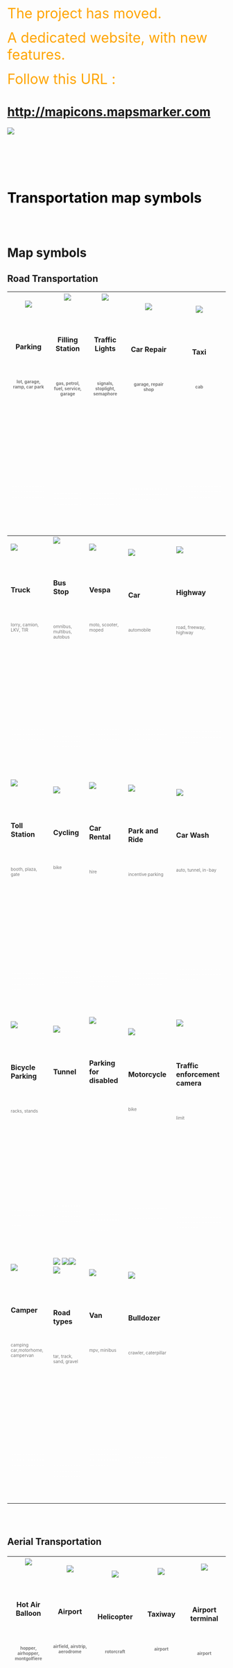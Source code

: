 <font color='orange' size='6'>The project has moved. </font><br><br><font color='orange' size='6'>A dedicated website, with new features. </font><br><br><font color='orange' size='6'>Follow this URL : </font>

<h1><a href='http://mapicons.mapsmarker.com'>http://mapicons.mapsmarker.com</a></h1>

<a href='http://mapicons.mapsmarker.com'><img src='http://google-maps-icons.googlecode.com/files/mic-smallcap.gif' /></a>


<br>
<br>
<FONT color="#000000" size="6"><br>
<br>
<b>Transportation map symbols</b>

</FONT>

<br>
<br>
<br>
<br>
<h1>Map symbols</h1>
<h2>Road Transportation</h2>
<table><thead><th> <img src='http://google-maps-icons.googlecode.com/files/parking.png' /> <br>
<br>
<BR><br>
<br>
<b>Parking</b>

<BR>

<br>
<br>
<FONT color="#777777" size="1"><br>
<br>
lot, garage, ramp, car park<br>
<br>
</FONT><br>
<br>
<br>
<br>
<BR><br>
<br>
<br>
<br>
<FONT color="#ffffff" size="1"><br>
<br>
----------------------------------------<br>
<br>
</FONT><br>
<br>
</th><th> <img src='http://google-maps-icons.googlecode.com/files/gazstation.png' /> <br>
<br>
<BR><br>
<br>
<b>Filling Station</b>

<BR>

<br>
<br>
<FONT color="#777777" size="1"><br>
<br>
gas, petrol, fuel, service, garage<br>
<br>
</FONT><br>
<br>
<br>
<br>
<BR><br>
<br>
<br>
<br>
<FONT color="#ffffff" size="1"><br>
<br>
----------------------------------------<br>
<br>
</FONT><br>
<br>
</th><th> <img src='http://google-maps-icons.googlecode.com/files/stoplight.png' /> <br>
<br>
<BR><br>
<br>
<b>Traffic Lights</b>

<BR>

<br>
<br>
<FONT color="#777777" size="1"><br>
<br>
signals, stoplight, semaphore<br>
<br>
</FONT><br>
<br>
<br>
<br>
<BR><br>
<br>
<br>
<br>
<FONT color="#ffffff" size="1"><br>
<br>
----------------------------------------<br>
<br>
</FONT><br>
<br>
</th><th> <img src='http://google-maps-icons.googlecode.com/files/carrepair.png' /> <br>
<br>
<BR><br>
<br>
<b>Car Repair</b>

<BR>

<br>
<br>
<FONT color="#777777" size="1"><br>
<br>
garage, repair shop<br>
<br>
</FONT><br>
<br>
<br>
<br>
<BR><br>
<br>
<br>
<br>
<FONT color="#ffffff" size="1"><br>
<br>
----------------------------------------<br>
<br>
</FONT><br>
<br>
</th><th> <img src='http://google-maps-icons.googlecode.com/files/taxi.png' /> <br>
<br>
<BR><br>
<br>
<b>Taxi</b>

<BR>

<br>
<br>
<FONT color="#777777" size="1"><br>
<br>
cab<br>
<br>
</FONT><br>
<br>
<br>
<br>
<BR><br>
<br>
<br>
<br>
<FONT color="#ffffff" size="1"><br>
<br>
----------------------------------------<br>
<br>
</FONT><br>
<br>
</th></thead><tbody>
<tr><td> <img src='http://google-maps-icons.googlecode.com/files/truck.png' /> <br>
<br>
<BR><br>
<br>
<b>Truck</b>

<BR>

<br>
<br>
<FONT color="#777777" size="1"><br>
<br>
lorry, camion, LKV, TIR<br>
<br>
</FONT><br>
<br>
<br>
<br>
<BR><br>
<br>
<br>
<br>
<FONT color="#ffffff" size="1"><br>
<br>
----------------------------------------<br>
<br>
</FONT><br>
<br>
        </td><td> <img src='http://google-maps-icons.googlecode.com/files/bus.png' /> <br>
<br>
<BR><br>
<br>
<b>Bus Stop</b>

<BR>

<br>
<br>
<FONT color="#777777" size="1"><br>
<br>
omnibus, multibus, autobus<br>
<br>
</FONT><br>
<br>
<br>
<br>
<BR><br>
<br>
<br>
<br>
<FONT color="#ffffff" size="1"><br>
<br>
----------------------------------------<br>
<br>
</FONT><br>
<br>
                      </td><td> <img src='http://google-maps-icons.googlecode.com/files/vespa.png' /> <br>
<br>
<BR><br>
<br>
<b>Vespa</b>

<BR>

<br>
<br>
<FONT color="#777777" size="1"><br>
<br>
moto, scooter, moped<br>
<br>
</FONT><br>
<br>
<br>
<br>
<BR><br>
<br>
<br>
<br>
<FONT color="#ffffff" size="1"><br>
<br>
----------------------------------------<br>
<br>
</FONT><br>
<br>
                      </td><td> <img src='http://google-maps-icons.googlecode.com/files/car.png' /> <br>
<br>
<BR><br>
<br>
<b>Car</b>

<BR>

<br>
<br>
<FONT color="#777777" size="1"><br>
<br>
automobile<br>
<br>
</FONT><br>
<br>
<br>
<br>
<BR><br>
<br>
<br>
<br>
<FONT color="#ffffff" size="1"><br>
<br>
----------------------------------------<br>
<br>
</FONT><br>
<br>
                      </td><td> <img src='http://google-maps-icons.googlecode.com/files/highway.png' /> <br>
<br>
<BR><br>
<br>
<b>Highway</b>

<BR>

<br>
<br>
<FONT color="#777777" size="1"><br>
<br>
road, freeway, highway<br>
<br>
</FONT><br>
<br>
<br>
<br>
<BR><br>
<br>
<br>
<br>
<FONT color="#ffffff" size="1"><br>
<br>
----------------------------------------<br>
<br>
</FONT><br>
<br>
</td></tr>
<tr><td> <img src='http://google-maps-icons.googlecode.com/files/tollstation.png' /> <br>
<br>
<BR><br>
<br>
<b>Toll Station</b>

<BR>

<br>
<br>
<FONT color="#777777" size="1"><br>
<br>
booth, plaza, gate<br>
<br>
</FONT><br>
<br>
<br>
<br>
<BR><br>
<br>
<br>
<br>
<FONT color="#ffffff" size="1"><br>
<br>
----------------------------------------<br>
<br>
</FONT><br>
<br>
</td><td><img src='http://google-maps-icons.googlecode.com/files/cycling.png' /> <br>
<br>
<BR><br>
<br>
<b>Cycling</b>

<BR>

<br>
<br>
<FONT color="#777777" size="1"><br>
<br>
bike<br>
<br>
</FONT><br>
<br>
<br>
<br>
<BR><br>
<br>
<br>
<br>
<FONT color="#ffffff" size="1"><br>
<br>
----------------------------------------<br>
<br>
</FONT><br>
<br>
                                          </td><td><img src='http://google-maps-icons.googlecode.com/files/carrental.png' /> <br>
<br>
<BR><br>
<br>
<b>Car Rental</b>

<BR>

<br>
<br>
<FONT color="#777777" size="1"><br>
<br>
hire<br>
<br>
</FONT><br>
<br>
<br>
<br>
<BR><br>
<br>
<br>
<br>
<FONT color="#ffffff" size="1"><br>
<br>
----------------------------------------<br>
<br>
</FONT><br>
<br>
                              </td><td><img src='http://google-maps-icons.googlecode.com/files/parkandride.png' /> <br>
<br>
<BR><br>
<br>
<b>Park and Ride</b>

<BR>

<br>
<br>
<FONT color="#777777" size="1"><br>
<br>
incentive parking<br>
<br>
</FONT><br>
<br>
<br>
<br>
<BR><br>
<br>
<br>
<br>
<FONT color="#ffffff" size="1"><br>
<br>
----------------------------------------<br>
<br>
</FONT><br>
<br>
</td><td><img src='http://google-maps-icons.googlecode.com/files/carwash.png' /> <br>
<br>
<BR><br>
<br>
<b>Car Wash</b>

<BR>

<br>
<br>
<FONT color="#777777" size="1"><br>
<br>
auto, tunnel, in-bay<br>
<br>
</FONT><br>
<br>
<br>
<br>
<BR><br>
<br>
<br>
<br>
<FONT color="#ffffff" size="1"><br>
<br>
----------------------------------------<br>
<br>
</FONT><br>
<br>
</td></tr>
<tr><td><img src='http://google-maps-icons.googlecode.com/files/bicycleparking.png' /> <br>
<br>
<BR><br>
<br>
<b>Bicycle Parking</b>

<BR>

<br>
<br>
<FONT color="#777777" size="1"><br>
<br>
racks, stands<br>
<br>
</FONT><br>
<br>
<br>
<br>
<BR><br>
<br>
<br>
<br>
<FONT color="#ffffff" size="1"><br>
<br>
----------------------------------------<br>
<br>
</FONT><br>
<br>
</td><td><img src='http://google-maps-icons.googlecode.com/files/tunnel.png' /> <br>
<br>
<BR><br>
<br>
<b>Tunnel</b>

<BR>

<br>
<br>
<FONT color="#777777" size="1"><br>
<br>
<br>
<br>
</FONT><br>
<br>
<br>
<br>
<BR><br>
<br>
<br>
<br>
<FONT color="#ffffff" size="1"><br>
<br>
----------------------------------------<br>
<br>
</FONT><br>
<br>
                                                </td><td><img src='http://google-maps-icons.googlecode.com/files/disabledparking.png' /> <br>
<br>
<BR><br>
<br>
<b>Parking for disabled</b>

<BR>

<br>
<br>
<FONT color="#777777" size="1"><br>
<br>
<br>
<br>
</FONT><br>
<br>
<br>
<br>
<BR><br>
<br>
<br>
<br>
<FONT color="#ffffff" size="1"><br>
<br>
----------------------------------------<br>
<br>
</FONT><br>
<br>
                  </td><td><img src='http://google-maps-icons.googlecode.com/files/motorcycle.png' /> <br>
<br>
<BR><br>
<br>
<b>Motorcycle</b>

<BR>

<br>
<br>
<FONT color="#777777" size="1"><br>
<br>
bike<br>
<br>
</FONT><br>
<br>
<br>
<br>
<BR><br>
<br>
<br>
<br>
<FONT color="#ffffff" size="1"><br>
<br>
----------------------------------------<br>
<br>
</FONT><br>
<br>
               </td><td><img src='http://google-maps-icons.googlecode.com/files/trafficenforcementcamera.png' /> <br>
<br>
<BR><br>
<br>
<b>Traffic enforcement camera</b>

<BR>

<br>
<br>
<FONT color="#777777" size="1"><br>
<br>
limit<br>
<br>
</FONT><br>
<br>
<br>
<br>
<BR><br>
<br>
<br>
<br>
<FONT color="#ffffff" size="1"><br>
<br>
----------------------------------------<br>
<br>
</FONT><br>
<br>
</td></tr>
<tr><td><img src='http://google-maps-icons.googlecode.com/files/camper.png' /> <br>
<br>
<BR><br>
<br>
<b>Camper</b>

<BR>

<br>
<br>
<FONT color="#777777" size="1"><br>
<br>
camping car,motorhome, campervan<br>
<br>
</FONT><br>
<br>
<br>
<br>
<BR><br>
<br>
<br>
<br>
<FONT color="#ffffff" size="1"><br>
<br>
----------------------------------------<br>
<br>
</FONT><br>
<br>
</td><td><img src='http://google-maps-icons.googlecode.com/files/tarroad.png' /> <img src='http://google-maps-icons.googlecode.com/files/trackroad.png' /><img src='http://google-maps-icons.googlecode.com/files/sandroad.png' /><img src='http://google-maps-icons.googlecode.com/files/gravelroad.png' /> <br>
<br>
<BR><br>
<br>
<b>Road types</b>

<BR>

<br>
<br>
<FONT color="#777777" size="1"><br>
<br>
tar, track, sand, gravel<br>
<br>
</FONT><br>
<br>
<br>
<br>
<BR><br>
<br>
<br>
<br>
<FONT color="#ffffff" size="1"><br>
<br>
----------------------------------------<br>
<br>
</FONT><br>
<br>
</td><td><img src='http://google-maps-icons.googlecode.com/files/van.png' /> <br>
<br>
<BR><br>
<br>
<b>Van</b>

<BR>

<br>
<br>
<FONT color="#777777" size="1"><br>
<br>
mpv, minibus<br>
<br>
</FONT><br>
<br>
<br>
<br>
<BR><br>
<br>
<br>
<br>
<FONT color="#ffffff" size="1"><br>
<br>
----------------------------------------<br>
<br>
</FONT><br>
<br>
                                   </td><td><img src='http://google-maps-icons.googlecode.com/files/bulldozer.png' /> <br>
<br>
<BR><br>
<br>
<b>Bulldozer</b>

<BR>

<br>
<br>
<FONT color="#777777" size="1"><br>
<br>
crawler, caterpillar<br>
<br>
</FONT><br>
<br>
<br>
<br>
<BR><br>
<br>
<br>
<br>
<FONT color="#ffffff" size="1"><br>
<br>
----------------------------------------<br>
<br>
</FONT><br>
<br>
 </td></tr></tbody></table>

<h2>

<BR>

Aerial Transportation</h2>
<table><thead><th> <img src='http://google-maps-icons.googlecode.com/files/hotairballoon.png' /> <br>
<br>
<BR><br>
<br>
<b>Hot Air Balloon</b>

<BR>

<br>
<br>
<FONT color="#777777" size="1"><br>
<br>
hopper, airhopper, montgolfiere<br>
<br>
</FONT><br>
<br>
<br>
<br>
<BR><br>
<br>
<br>
<br>
<FONT color="#ffffff" size="1"><br>
<br>
----------------------------------------<br>
<br>
</FONT><br>
<br>
</th><th><img src='http://google-maps-icons.googlecode.com/files/airport.png' /> <br>
<br>
<BR><br>
<br>
<b>Airport</b>

<BR>

<br>
<br>
<FONT color="#777777" size="1"><br>
<br>
airfield, airstrip, aerodrome<br>
<br>
</FONT><br>
<br>
<br>
<br>
<BR><br>
<br>
<br>
<br>
<FONT color="#ffffff" size="1"><br>
<br>
----------------------------------------<br>
<br>
</FONT><br>
<br>
</th><th><img src='http://google-maps-icons.googlecode.com/files/helicopter.png' /> <br>
<br>
<BR><br>
<br>
<b>Helicopter</b>

<BR>

<br>
<br>
<FONT color="#777777" size="1"><br>
<br>
rotorcraft<br>
<br>
</FONT><br>
<br>
<br>
<br>
<BR><br>
<br>
<br>
<br>
<FONT color="#ffffff" size="1"><br>
<br>
----------------------------------------<br>
<br>
</FONT><br>
<br>
</th><th><img src='http://google-maps-icons.googlecode.com/files/taxiway.png' /> <br>
<br>
<BR><br>
<br>
<b>Taxiway</b>

<BR>

<br>
<br>
<FONT color="#777777" size="1"><br>
<br>
airport<br>
<br>
</FONT><br>
<br>
<br>
<br>
<BR><br>
<br>
<br>
<br>
<FONT color="#ffffff" size="1"><br>
<br>
----------------------------------------<br>
<br>
</FONT><br>
<br>
</th><th><img src='http://google-maps-icons.googlecode.com/files/airport-terminal.png' /> <br>
<br>
<BR><br>
<br>
<b>Airport terminal</b>

<BR>

<br>
<br>
<FONT color="#777777" size="1"><br>
<br>
airport<br>
<br>
</FONT><br>
<br>
<br>
<br>
<BR><br>
<br>
<br>
<br>
<FONT color="#ffffff" size="1"><br>
<br>
----------------------------------------<br>
<br>
</FONT><br>
<br>
</th></thead><tbody>
<tr><td><img src='http://google-maps-icons.googlecode.com/files/airport-runway.png' /> <br>
<br>
<BR><br>
<br>
<b>Airport runway</b>

<BR>

<br>
<br>
<FONT color="#777777" size="1"><br>
<br>
airport<br>
<br>
</FONT><br>
<br>
<br>
<br>
<BR><br>
<br>
<br>
<br>
<FONT color="#ffffff" size="1"><br>
<br>
----------------------------------------<br>
<br>
</FONT><br>
<br>
                         </td><td><img src='http://google-maps-icons.googlecode.com/files/aircraft-small.png' /> <br>
<br>
<BR><br>
<br>
<b>Aircraft small</b>

<BR>

<br>
<br>
<FONT color="#777777" size="1"><br>
<br>
plane<br>
<br>
</FONT><br>
<br>
<br>
<br>
<BR><br>
<br>
<br>
<br>
<FONT color="#ffffff" size="1"><br>
<br>
----------------------------------------<br>
<br>
</FONT><br>
<br>
          </td><td><img src='http://google-maps-icons.googlecode.com/files/airport-apron.png' /> <br>
<br>
<BR><br>
<br>
<b>Airport apron</b>

<BR>

<br>
<br>
<FONT color="#777777" size="1"><br>
<br>
airport<br>
<br>
</FONT><br>
<br>
<br>
<br>
<BR><br>
<br>
<br>
<br>
<FONT color="#ffffff" size="1"><br>
<br>
----------------------------------------<br>
<br>
</FONT><br>
<br>
</td></tr></tbody></table>

<h2>

<BR>

Other Types of Transportation</h2>
<table><thead><th> <img src='http://google-maps-icons.googlecode.com/files/crossingguard.png' /> <br>
<br>
<BR><br>
<br>
<b>Crossing guard</b>

<BR>

<br>
<br>
<FONT color="#777777" size="1"><br>
<br>
crosswalk, children<br>
<br>
</FONT><br>
<br>
<br>
<br>
<BR><br>
<br>
<br>
<br>
<FONT color="#ffffff" size="1"><br>
<br>
----------------------------------------<br>
<br>
</FONT><br>
<br>
</th><th>  <img src='http://google-maps-icons.googlecode.com/files/port.png' /> <br>
<br>
<BR><br>
<br>
<b>Port</b>

<BR>

<br>
<br>
<FONT color="#777777" size="1"><br>
<br>
ship, harbor, dock, wharf<br>
<br>
</FONT><br>
<br>
<br>
<br>
<BR><br>
<br>
<br>
<br>
<FONT color="#ffffff" size="1"><br>
<br>
----------------------------------------<br>
<br>
</FONT><br>
<br>
</th><th> <img src='http://google-maps-icons.googlecode.com/files/train.png' /> <br>
<br>
<BR><br>
<br>
<b>Railway Station</b>

<BR>

<br>
<br>
<FONT color="#777777" size="1"><br>
<br>
train stop, station, yard<br>
<br>
</FONT><br>
<br>
<br>
<br>
<BR><br>
<br>
<br>
<br>
<FONT color="#ffffff" size="1"><br>
<br>
----------------------------------------<br>
<br>
</FONT><br>
<br>
</th><th> <img src='http://google-maps-icons.googlecode.com/files/cablecar.png' /> <br>
<br>
<BR><br>
<br>
<b>Cable Car</b>

<BR>

<br>
<br>
<FONT color="#777777" size="1"><br>
<br>
aerial tramway, gondola lift, ropeway<br>
<br>
</FONT><br>
<br>
<br>
<br>
<BR><br>
<br>
<br>
<br>
<FONT color="#ffffff" size="1"><br>
<br>
----------------------------------------<br>
<br>
</FONT><br>
<br>
</th><th> <img src='http://google-maps-icons.googlecode.com/files/sailboat.png' /><img src='http://google-maps-icons.googlecode.com/files/harbour-guest.png' /> <br>
<br>
<BR><br>
<br>
<b>Marina</b>

<BR>

<br>
<br>
<FONT color="#777777" size="1"><br>
<br>
boat, sail, harbor, anchorage<br>
<br>
</FONT><br>
<br>
<br>
<br>
<BR><br>
<br>
<br>
<br>
<FONT color="#ffffff" size="1"><br>
<br>
----------------------------------------<br>
<br>
</FONT><br>
<br>
</th></thead><tbody>
<tr><td>  <img src='http://google-maps-icons.googlecode.com/files/subway.png' /> <br>
<br>
<BR><br>
<br>
<b>Subway</b>

<BR>

<br>
<br>
<FONT color="#777777" size="1"><br>
<br>
underground, metro<br>
<br>
</FONT><br>
<br>
<br>
<br>
<BR><br>
<br>
<br>
<br>
<FONT color="#ffffff" size="1"><br>
<br>
----------------------------------------<br>
<br>
</FONT><br>
<br>
               </td><td><img src='http://google-maps-icons.googlecode.com/files/steamtrain.png' /> <br>
<br>
<BR><br>
<br>
<b>Steam Locomotive</b>

<BR>

<br>
<br>
<FONT color="#777777" size="1"><br>
<br>
train<br>
<br>
</FONT><br>
<br>
<br>
<br>
<BR><br>
<br>
<br>
<br>
<FONT color="#ffffff" size="1"><br>
<br>
----------------------------------------<br>
<br>
</FONT><br>
<br>
    </td><td> <img src='http://google-maps-icons.googlecode.com/files/pedestriancrossing.png' /> <br>
<br>
<BR><br>
<br>
<b>Pedestrian Crossing</b>

<BR>

<br>
<br>
<FONT color="#777777" size="1"><br>
<br>
crosswalk, zebra<br>
<br>
</FONT><br>
<br>
<br>
<br>
<BR><br>
<br>
<br>
<br>
<FONT color="#ffffff" size="1"><br>
<br>
----------------------------------------<br>
<br>
</FONT><br>
<br>
</td><td><img src='http://google-maps-icons.googlecode.com/files/levelcrossing.png' /> <br>
<br>
<BR><br>
<br>
<b>Level crossing</b>

<BR>

<br>
<br>
<FONT color="#777777" size="1"><br>
<br>
train<br>
<br>
</FONT><br>
<br>
<br>
<br>
<BR><br>
<br>
<br>
<br>
<FONT color="#ffffff" size="1"><br>
<br>
----------------------------------------<br>
<br>
</FONT><br>
<br>
                       </td><td><img src='http://google-maps-icons.googlecode.com/files/tram.png' /> <br>
<br>
<BR><br>
<br>
<b>Tram</b>

<BR>

<br>
<br>
<FONT color="#777777" size="1"><br>
<br>
<br>
<br>
</FONT><br>
<br>
<br>
<br>
<BR><br>
<br>
<br>
<br>
<FONT color="#ffffff" size="1"><br>
<br>
----------------------------------------<br>
<br>
</FONT><br>
<br>
                                                                                                                 </td></tr></tbody></table>


<h2>

<BR>

Road Signs</h2>
<table><thead><th> <img src='http://google-maps-icons.googlecode.com/files/accident.png' /> <br>
<br>
<BR><br>
<br>
<b>General Caution</b>

<BR>

<br>
<br>
<FONT color="#777777" size="1"><br>
<br>
warning<br>
<br>
</FONT><br>
<br>
<br>
<br>
<BR><br>
<br>
<br>
<br>
<FONT color="#ffffff" size="1"><br>
<br>
----------------------------------------<br>
<br>
</FONT><br>
<br>
</th><th> <img src='http://google-maps-icons.googlecode.com/files/mainroad.png' /> <br>
<br>
<BR><br>
<br>
<b>Priority Road</b>

<BR>

<br>
<br>
<FONT color="#777777" size="1"><br>
<br>
priority to the right, main<br>
<br>
</FONT><br>
<br>
<br>
<br>
<BR><br>
<br>
<br>
<br>
<FONT color="#ffffff" size="1"><br>
<br>
----------------------------------------<br>
<br>
</FONT><br>
<br>
</th><th> <img src='http://google-maps-icons.googlecode.com/files/stop.png' /> <br>
<br>
<BR><br>
<br>
<b>Stop</b>

<BR>

<br>
<br>
<FONT color="#777777" size="1"><br>
<br>
halt, give way<br>
<br>
</FONT><br>
<br>
<br>
<br>
<BR><br>
<br>
<br>
<br>
<FONT color="#ffffff" size="1"><br>
<br>
----------------------------------------<br>
<br>
</FONT><br>
<br>
</th><th> <img src='http://google-maps-icons.googlecode.com/files/fallingrocks.png' /> <br>
<br>
<BR><br>
<br>
<b>Falling rocks</b>

<BR>

<br>
<br>
<FONT color="#777777" size="1"><br>
<br>
<br>
<br>
</FONT><br>
<br>
<br>
<br>
<BR><br>
<br>
<br>
<br>
<FONT color="#ffffff" size="1"><br>
<br>
----------------------------------------<br>
<br>
</FONT><br>
<br>
</th><th> <img src='http://google-maps-icons.googlecode.com/files/speed20.png' /> <br>
<br>
<BR><br>
<br>
<b>Max Speed (20)</b>

<BR>

<br>
<br>
<FONT color="#777777" size="1"><br>
<br>
limit<br>
<br>
</FONT><br>
<br>
<br>
<br>
<BR><br>
<br>
<br>
<br>
<FONT color="#ffffff" size="1"><br>
<br>
----------------------------------------<br>
<br>
</FONT><br>
<br>
</th></thead><tbody>
<tr><td> <img src='http://google-maps-icons.googlecode.com/files/speed30.png' /> <br>
<br>
<BR><br>
<br>
<b>Max Speed (30)</b>

<BR>

<br>
<br>
<FONT color="#777777" size="1"><br>
<br>
limit<br>
<br>
</FONT><br>
<br>
<br>
<br>
<BR><br>
<br>
<br>
<br>
<FONT color="#ffffff" size="1"><br>
<br>
----------------------------------------<br>
<br>
</FONT><br>
<br>
    </td><td> <img src='http://google-maps-icons.googlecode.com/files/speed40.png' /> <br>
<br>
<BR><br>
<br>
<b>Max Speed (40)</b>

<BR>

<br>
<br>
<FONT color="#777777" size="1"><br>
<br>
limit<br>
<br>
</FONT><br>
<br>
<br>
<br>
<BR><br>
<br>
<br>
<br>
<FONT color="#ffffff" size="1"><br>
<br>
----------------------------------------<br>
<br>
</FONT><br>
<br>
                      </td><td> <img src='http://google-maps-icons.googlecode.com/files/speed50.png' /> <br>
<br>
<BR><br>
<br>
<b>Max Speed (50)</b>

<BR>

<br>
<br>
<FONT color="#777777" size="1"><br>
<br>
limit<br>
<br>
</FONT><br>
<br>
<br>
<br>
<BR><br>
<br>
<br>
<br>
<FONT color="#ffffff" size="1"><br>
<br>
----------------------------------------<br>
<br>
</FONT><br>
<br>
</td><td> <img src='http://google-maps-icons.googlecode.com/files/speed60.png' /> <br>
<br>
<BR><br>
<br>
<b>Max Speed (60)</b>

<BR>

<br>
<br>
<FONT color="#777777" size="1"><br>
<br>
limit<br>
<br>
</FONT><br>
<br>
<br>
<br>
<BR><br>
<br>
<br>
<br>
<FONT color="#ffffff" size="1"><br>
<br>
----------------------------------------<br>
<br>
</FONT><br>
<br>
</td><td> <img src='http://google-maps-icons.googlecode.com/files/speed70.png' /> <br>
<br>
<BR><br>
<br>
<b>Max Speed (70)</b>

<BR>

<br>
<br>
<FONT color="#777777" size="1"><br>
<br>
limit<br>
<br>
</FONT><br>
<br>
<br>
<br>
<BR><br>
<br>
<br>
<br>
<FONT color="#ffffff" size="1"><br>
<br>
----------------------------------------<br>
<br>
</FONT><br>
<br>
</td></tr>
<tr><td> <img src='http://google-maps-icons.googlecode.com/files/speed80.png' /> <br>
<br>
<BR><br>
<br>
<b>Max Speed (80)</b>

<BR>

<br>
<br>
<FONT color="#777777" size="1"><br>
<br>
limit<br>
<br>
</FONT><br>
<br>
<br>
<br>
<BR><br>
<br>
<br>
<br>
<FONT color="#ffffff" size="1"><br>
<br>
----------------------------------------<br>
<br>
</FONT><br>
<br>
    </td><td> <img src='http://google-maps-icons.googlecode.com/files/speed90.png' /> <br>
<br>
<BR><br>
<br>
<b>Max Speed (90)</b>

<BR>

<br>
<br>
<FONT color="#777777" size="1"><br>
<br>
limit<br>
<br>
</FONT><br>
<br>
<br>
<br>
<BR><br>
<br>
<br>
<br>
<FONT color="#ffffff" size="1"><br>
<br>
----------------------------------------<br>
<br>
</FONT><br>
<br>
                      </td><td> <img src='http://google-maps-icons.googlecode.com/files/speed100.png' /> <br>
<br>
<BR><br>
<br>
<b>Max Speed (100)</b>

<BR>

<br>
<br>
<FONT color="#777777" size="1"><br>
<br>
limit<br>
<br>
</FONT><br>
<br>
<br>
<br>
<BR><br>
<br>
<br>
<br>
<FONT color="#ffffff" size="1"><br>
<br>
----------------------------------------<br>
<br>
</FONT><br>
<br>
</td><td> <img src='http://google-maps-icons.googlecode.com/files/speed110.png' /> <br>
<br>
<BR><br>
<br>
<b>Max Speed (110)</b>

<BR>

<br>
<br>
<FONT color="#777777" size="1"><br>
<br>
limit<br>
<br>
</FONT><br>
<br>
<br>
<br>
<BR><br>
<br>
<br>
<br>
<FONT color="#ffffff" size="1"><br>
<br>
----------------------------------------<br>
<br>
</FONT><br>
<br>
</td><td> <img src='http://google-maps-icons.googlecode.com/files/speed120.png' /> <br>
<br>
<BR><br>
<br>
<b>Max Speed (120)</b>

<BR>

<br>
<br>
<FONT color="#777777" size="1"><br>
<br>
limit<br>
<br>
</FONT><br>
<br>
<br>
<br>
<BR><br>
<br>
<br>
<br>
<FONT color="#ffffff" size="1"><br>
<br>
----------------------------------------<br>
<br>
</FONT><br>
<br>
</td></tr>
<tr><td> <img src='http://google-maps-icons.googlecode.com/files/speed130.png' /> <br>
<br>
<BR><br>
<br>
<b>Max Speed (130)</b>

<BR>

<br>
<br>
<FONT color="#777777" size="1"><br>
<br>
limit<br>
<br>
</FONT><br>
<br>
<br>
<br>
<BR><br>
<br>
<br>
<br>
<FONT color="#ffffff" size="1"><br>
<br>
----------------------------------------<br>
<br>
</FONT><br>
<br>
  </td><td><img src='http://google-maps-icons.googlecode.com/files/speedhump.png' /> <br>
<br>
<BR><br>
<br>
<b>Speed Hump</b>

<BR>

<br>
<br>
<FONT color="#777777" size="1"><br>
<br>
limit<br>
<br>
</FONT><br>
<br>
<br>
<br>
<BR><br>
<br>
<br>
<br>
<FONT color="#ffffff" size="1"><br>
<br>
----------------------------------------<br>
<br>
</FONT><br>
<br>
                         </td><td><img src='http://google-maps-icons.googlecode.com/files/icyroad.png' /> <br>
<br>
<BR><br>
<br>
<b>Icy road</b>

<BR>

<br>
<br>
<FONT color="#777777" size="1"><br>
<br>
slippery<br>
<br>
</FONT><br>
<br>
<br>
<br>
<BR><br>
<br>
<br>
<br>
<FONT color="#ffffff" size="1"><br>
<br>
----------------------------------------<br>
<br>
</FONT><br>
<br>
</td><td><img src='http://google-maps-icons.googlecode.com/files/closedroad.png' /> <br>
<br>
<BR><br>
<br>
<b>Closed road</b>

<BR>

<br>
<br>
<FONT color="#777777" size="1"><br>
<br>
roadblock, bifurcation<br>
<br>
</FONT><br>
<br>
<br>
<br>
<BR><br>
<br>
<br>
<br>
<FONT color="#ffffff" size="1"><br>
<br>
----------------------------------------<br>
<br>
</FONT><br>
<br>
</td><td><img src='http://google-maps-icons.googlecode.com/files/tirechainingzone.png' /> <br>
<br>
<BR><br>
<br>
<b>Tire chaining zone</b>

<BR>

<br>
<br>
<FONT color="#777777" size="1"><br>
<br>
snow chains<br>
<br>
</FONT><br>
<br>
<br>
<br>
<BR><br>
<br>
<br>
<br>
<FONT color="#ffffff" size="1"><br>
<br>
----------------------------------------<br>
<br>
</FONT><br>
<br>
</td></tr>
<tr><td><img src='http://google-maps-icons.googlecode.com/files/splitroad.png' /> <br>
<br>
<BR><br>
<br>
<b>Split road</b>

<BR>

<br>
<br>
<FONT color="#777777" size="1"><br>
<br>
fork, junction<br>
<br>
</FONT><br>
<br>
<br>
<br>
<BR><br>
<br>
<br>
<br>
<FONT color="#ffffff" size="1"><br>
<br>
----------------------------------------<br>
<br>
</FONT><br>
<br>
</td><td><img src='http://google-maps-icons.googlecode.com/files/menatwork.png' /> <br>
<br>
<BR><br>
<br>
<b>Men at work</b>

<BR>

<br>
<br>
<FONT color="#777777" size="1"><br>
<br>
workings, under construction<br>
<br>
</FONT><br>
<br>
<br>
<br>
<BR><br>
<br>
<br>
<br>
<FONT color="#ffffff" size="1"><br>
<br>
----------------------------------------<br>
<br>
</FONT><br>
<br>
 </td><td><img src='http://google-maps-icons.googlecode.com/files/curvyroad.png' /> <br>
<br>
<BR><br>
<br>
<b>Curvy road</b>

<BR>

<br>
<br>
<FONT color="#777777" size="1"><br>
<br>
curves, serpentine, crooked road<br>
<br>
</FONT><br>
<br>
<br>
<br>
<BR><br>
<br>
<br>
<br>
<FONT color="#ffffff" size="1"><br>
<br>
----------------------------------------<br>
<br>
</FONT><br>
<br>
</td></tr></tbody></table>

<h2>

<BR>

Directions</h2>
<table><thead><th> <img src='http://google-maps-icons.googlecode.com/files/left.png' /> <br>
<br>
<BR><br>
<br>
<b>Left</b>

<BR>

<br>
<br>
<FONT color="#777777" size="1"><br>
<br>
west<br>
<br>
</FONT><br>
<br>
<br>
<br>
<BR><br>
<br>
<br>
<br>
<FONT color="#ffffff" size="1"><br>
<br>
----------------------------------------<br>
<br>
</FONT><br>
<br>
</th><th> <img src='http://google-maps-icons.googlecode.com/files/upthenleft.png' /> <br>
<br>
<BR><br>
<br>
<b>Up then Left</b>

<BR>

<br>
<br>
<FONT color="#777777" size="1"><br>
<br>
<br>
<br>
</FONT><br>
<br>
<br>
<br>
<BR><br>
<br>
<br>
<br>
<FONT color="#ffffff" size="1"><br>
<br>
----------------------------------------<br>
<br>
</FONT><br>
<br>
</th><th> <img src='http://google-maps-icons.googlecode.com/files/upleft.png' /> <br>
<br>
<BR><br>
<br>
<b>Up & Left</b>

<BR>

<br>
<br>
<FONT color="#777777" size="1"><br>
<br>
northwest<br>
<br>
</FONT><br>
<br>
<br>
<br>
<BR><br>
<br>
<br>
<br>
<FONT color="#ffffff" size="1"><br>
<br>
----------------------------------------<br>
<br>
</FONT><br>
<br>
</th><th> <img src='http://google-maps-icons.googlecode.com/files/leftthenup.png' /> <br>
<br>
<BR><br>
<br>
<b>Left then Up</b>

<BR>

<br>
<br>
<FONT color="#777777" size="1"><br>
<br>
<br>
<br>
</FONT><br>
<br>
<br>
<br>
<BR><br>
<br>
<br>
<br>
<FONT color="#ffffff" size="1"><br>
<br>
----------------------------------------<br>
<br>
</FONT><br>
<br>
</th><th> <img src='http://google-maps-icons.googlecode.com/files/up.png' /> <br>
<br>
<BR><br>
<br>
<b>Up</b>

<BR>

<br>
<br>
<FONT color="#777777" size="1"><br>
<br>
north, straight, ahead<br>
<br>
</FONT><br>
<br>
<br>
<br>
<BR><br>
<br>
<br>
<br>
<FONT color="#ffffff" size="1"><br>
<br>
----------------------------------------<br>
<br>
</FONT><br>
<br>
</th></thead><tbody>
<tr><td> <img src='http://google-maps-icons.googlecode.com/files/rightthenup.png' /> <br>
<br>
<BR><br>
<br>
<b>Right then Up</b>

<BR>

<br>
<br>
<FONT color="#777777" size="1"><br>
<br>
<br>
<br>
</FONT><br>
<br>
<br>
<br>
<BR><br>
<br>
<br>
<br>
<FONT color="#ffffff" size="1"><br>
<br>
----------------------------------------<br>
<br>
</FONT><br>
<br>
</td><td> <img src='http://google-maps-icons.googlecode.com/files/upright.png' /> <br>
<br>
<BR><br>
<br>
<b>Up & Right</b>

<BR>

<br>
<br>
<FONT color="#777777" size="1"><br>
<br>
northeast<br>
<br>
</FONT><br>
<br>
<br>
<br>
<BR><br>
<br>
<br>
<br>
<FONT color="#ffffff" size="1"><br>
<br>
----------------------------------------<br>
<br>
</FONT><br>
<br>
</td><td> <img src='http://google-maps-icons.googlecode.com/files/upthenright.png' /> <br>
<br>
<BR><br>
<br>
<b>Up then Right</b>

<BR>

<br>
<br>
<FONT color="#777777" size="1"><br>
<br>
<br>
<br>
</FONT><br>
<br>
<br>
<br>
<BR><br>
<br>
<br>
<br>
<FONT color="#ffffff" size="1"><br>
<br>
----------------------------------------<br>
<br>
</FONT><br>
<br>
</td><td> <img src='http://google-maps-icons.googlecode.com/files/right.png' /> <br>
<br>
<BR><br>
<br>
<b>Right</b>

<BR>

<br>
<br>
<FONT color="#777777" size="1"><br>
<br>
east<br>
<br>
</FONT><br>
<br>
<br>
<br>
<BR><br>
<br>
<br>
<br>
<FONT color="#ffffff" size="1"><br>
<br>
----------------------------------------<br>
<br>
</FONT><br>
<br>
        </td><td> <img src='http://google-maps-icons.googlecode.com/files/downthenright.png' /> <br>
<br>
<BR><br>
<br>
<b>Down then Right</b>

<BR>

<br>
<br>
<FONT color="#777777" size="1"><br>
<br>
<br>
<br>
</FONT><br>
<br>
<br>
<br>
<BR><br>
<br>
<br>
<br>
<FONT color="#ffffff" size="1"><br>
<br>
----------------------------------------<br>
<br>
</FONT><br>
<br>
</td></tr>
<tr><td> <img src='http://google-maps-icons.googlecode.com/files/downright.png' /> <br>
<br>
<BR><br>
<br>
<b>Down & Right</b>

<BR>

<br>
<br>
<FONT color="#777777" size="1"><br>
<br>
southeast<br>
<br>
</FONT><br>
<br>
<br>
<br>
<BR><br>
<br>
<br>
<br>
<FONT color="#ffffff" size="1"><br>
<br>
----------------------------------------<br>
<br>
</FONT><br>
<br>
</td><td> <img src='http://google-maps-icons.googlecode.com/files/rightthendown.png' /> <br>
<br>
<BR><br>
<br>
<b>Right then Down</b>

<BR>

<br>
<br>
<FONT color="#777777" size="1"><br>
<br>
<br>
<br>
</FONT><br>
<br>
<br>
<br>
<BR><br>
<br>
<br>
<br>
<FONT color="#ffffff" size="1"><br>
<br>
----------------------------------------<br>
<br>
</FONT><br>
<br>
</td><td> <img src='http://google-maps-icons.googlecode.com/files/down.png' /> <br>
<br>
<BR><br>
<br>
<b>Down</b>

<BR>

<br>
<br>
<FONT color="#777777" size="1"><br>
<br>
south, back, return<br>
<br>
</FONT><br>
<br>
<br>
<br>
<BR><br>
<br>
<br>
<br>
<FONT color="#ffffff" size="1"><br>
<br>
----------------------------------------<br>
<br>
</FONT><br>
<br>
</td><td> <img src='http://google-maps-icons.googlecode.com/files/leftthendown.png' /> <br>
<br>
<BR><br>
<br>
<b>Left then Down</b>

<BR>

<br>
<br>
<FONT color="#777777" size="1"><br>
<br>
<br>
<br>
</FONT><br>
<br>
<br>
<br>
<BR><br>
<br>
<br>
<br>
<FONT color="#ffffff" size="1"><br>
<br>
----------------------------------------<br>
<br>
</FONT><br>
<br>
</td><td> <img src='http://google-maps-icons.googlecode.com/files/downleft.png' /> <br>
<br>
<BR><br>
<br>
<b>Down & Left</b>

<BR>

<br>
<br>
<FONT color="#777777" size="1"><br>
<br>
southwest<br>
<br>
</FONT><br>
<br>
<br>
<br>
<BR><br>
<br>
<br>
<br>
<FONT color="#ffffff" size="1"><br>
<br>
----------------------------------------<br>
<br>
</FONT><br>
<br>
</td></tr>
<tr><td> <img src='http://google-maps-icons.googlecode.com/files/downthenleft.png' /> <br>
<br>
<BR><br>
<br>
<b>Down then Left</b>

<BR>

<br>
<br>
<FONT color="#777777" size="1"><br>
<br>
<br>
<br>
</FONT><br>
<br>
<br>
<br>
<BR><br>
<br>
<br>
<br>
<FONT color="#ffffff" size="1"><br>
<br>
----------------------------------------<br>
<br>
</FONT><br>
<br>
</td></tr></tbody></table>

<h2>Requests</h2>

<ul><li>Landfill <font size='1'>by susanhoop</font>: done in Administration</li></ul>

<h2>Credits</h2>
All icons made by Nicolas Mollet, unless specified.<br>
<br>
Made by <a href='http://www.myBCN.se'>Matthias Stasiak</a> : cable car, car renting, car wash, park and ride, pedestrian crossing, bicycle parking, speed hump, airport-terminal, airport-runway, aircraft-small, motorcycle, traffic enforcement camera, airport-apron and the 16 direction icons, guest harbour (anchorage)<br>
<br>
Made by Robin Gawlik : levelcrossing, taxiway<br>
<br>
Made by Thierry Milherou : icy road, closed road, camper, tire chaining zone, road types, van, bulldozer, split road, men at work, curvy road<br>
<br>
<br>
<br>
<BR><br>
<br>
<br>
<h1>Donations</h1>
<a href='http://code.google.com/p/google-maps-icons/wiki/Donate'><img src='https://www.paypal.com/en_US/i/btn/btn_donate_SM.gif' /></a> If you feel this project is useful to you and want to support it and it's future development <a href='Donate.md'>please consider donating money</a>.<br>
<br>
<br>
<br>
<BR><br>
<br>
<br>
<h1>Contribute or Make a Request</h1>
If you designed your own icons and want to share and publish them in this project, please read about on <a href='Contribute.md'>how to contribute</a>. If you have an idea and/or a suggestion for a new icon in this category, leave a comment at the bottom of this page or <a href='http://code.google.com/p/google-maps-icons/issues/entry'>create a new Issue in the Issues tab</a>.